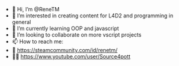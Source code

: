 - 👋 Hi, I’m @ReneTM
- 👀 I’m interested in creating content for L4D2 and programming in general
- 🌱 I’m currently learning OOP and javascript
- 💞️ I’m looking to collaborate on more vscript projects
- 📫 How to reach me:
- 🎂 https://steamcommunity.com/id/renetm/
- 🐱‍👤 https://www.youtube.com/user/Source4pott

<!---
ReneTM/ReneTM is a ✨ special ✨ repository because its `README.md` (this file) appears on your GitHub profile.
You can click the Preview link to take a look at your changes.
--->
